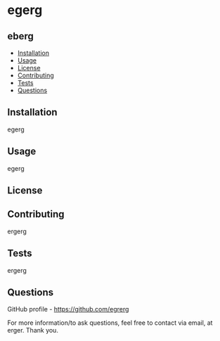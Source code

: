 
# egerg

## eberg

- [Installation](##Installation)
- [Usage](##Usage)
- [License](##License)
- [Contributing](##Contributing)
- [Tests](##Tests)
- [Questions](##Questions)


## Installation
egerg

## Usage
egerg

## License

## Contributing
ergerg

## Tests
ergerg

## Questions

GitHub profile - https://github.com/egrerg

For more information/to ask questions, feel free to contact via email, at erger. Thank you.

  